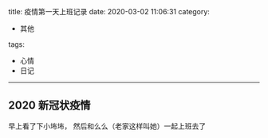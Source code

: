 title: 疫情第一天上班记录
date: 2020-03-02 11:06:31
category:

- 其他

tags:

- 心情
- 日记

------

## 2020 新冠状疫情
早上看了下小㘵㘵， 然后和么么（老家这样叫她）一起上班去了
